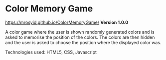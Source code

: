# Color Memory Game
https://mrosyid.github.io/ColorMemoryGame/
**Version 1.0.0**

A color game where the user is shown randomly generated colors and is asked to memorise the position of the colors.
The colors are then hidden and the user is asked to choose the position where the displayed color was.

Technologies used:
HTML5, CSS, Javascript
